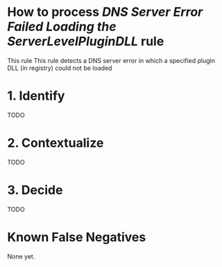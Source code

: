 # How to process *DNS Server Error Failed Loading the ServerLevelPluginDLL* rule
This rule This rule detects a DNS server error in which a specified plugin DLL (in registry) could not be loaded

# 1. Identify
TODO

# 2. Contextualize
TODO

# 3. Decide
TODO

# Known False Negatives
None yet.
